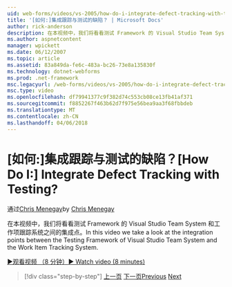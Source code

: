 ```yaml
---
uid: web-forms/videos/vs-2005/how-do-i-integrate-defect-tracking-with-testing
title: '[如何:]集成跟踪与测试的缺陷？ | Microsoft Docs'
author: rick-anderson
description: 在本视频中，我们将看看测试 Framework 的 Visual Studio Team System 和工作项跟踪系统之间的集成点。
ms.author: aspnetcontent
manager: wpickett
ms.date: 06/12/2007
ms.topic: article
ms.assetid: 83a849da-fe6c-483a-bc26-73e8a135830f
ms.technology: dotnet-webforms
ms.prod: .net-framework
msc.legacyurl: /web-forms/videos/vs-2005/how-do-i-integrate-defect-tracking-with-testing
msc.type: video
ms.openlocfilehash: df79941377c9f382d74c553cb08ce13fb41af371
ms.sourcegitcommit: f8852267f463b62d7f975e56bea9aa3f68fbbdeb
ms.translationtype: MT
ms.contentlocale: zh-CN
ms.lasthandoff: 04/06/2018
---
```

<a name="how-do-i-integrate-defect-tracking-with-testing"></a><span data-ttu-id="d9f49-104">[如何:]集成跟踪与测试的缺陷？</span><span class="sxs-lookup"><span data-stu-id="d9f49-104">[How Do I:] Integrate Defect Tracking with Testing?</span></span>
====================
<span data-ttu-id="d9f49-105">通过[Chris Menegay](https://twitter.com/CMenegay)</span><span class="sxs-lookup"><span data-stu-id="d9f49-105">by [Chris Menegay](https://twitter.com/CMenegay)</span></span>

<span data-ttu-id="d9f49-106">在本视频中，我们将看看测试 Framework 的 Visual Studio Team System 和工作项跟踪系统之间的集成点。</span><span class="sxs-lookup"><span data-stu-id="d9f49-106">In this video we take a look at the integration points between the Testing Framework of Visual Studio Team System and the Work Item Tracking System.</span></span>

[<span data-ttu-id="d9f49-107">&#9654;观看视频 （8 分钟）</span><span class="sxs-lookup"><span data-stu-id="d9f49-107">&#9654; Watch video (8 minutes)</span></span>](https://channel9.msdn.com/Blogs/ASP-NET-Site-Videos/how-do-i-integrate-defect-tracking-with-testing)

> [!div class="step-by-step"]
> <span data-ttu-id="d9f49-108">[上一页](the-effects-of-viewstate.md)
> [下一页](how-do-i-create-my-own-bug-work-item.md)</span><span class="sxs-lookup"><span data-stu-id="d9f49-108">[Previous](the-effects-of-viewstate.md)
[Next](how-do-i-create-my-own-bug-work-item.md)</span></span>
